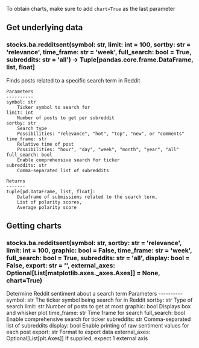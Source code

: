 To obtain charts, make sure to add `chart=True` as the last parameter

## Get underlying data 
### stocks.ba.redditsent(symbol: str, limit: int = 100, sortby: str = 'relevance', time_frame: str = 'week', full_search: bool = True, subreddits: str = 'all') -> Tuple[pandas.core.frame.DataFrame, list, float]

Finds posts related to a specific search term in Reddit

    Parameters
    ----------
    symbol: str
        Ticker symbol to search for
    limit: int
        Number of posts to get per subreddit
    sortby: str
        Search type
        Possibilities: "relevance", "hot", "top", "new", or "comments"
    time_frame: str
        Relative time of post
        Possibilities: "hour", "day", "week", "month", "year", "all"
    full_search: bool
        Enable comprehensive search for ticker
    subreddits: str
        Comma-separated list of subreddits

    Returns
    -------
    tuple[pd.DataFrame, list, float]:
        Dataframe of submissions related to the search term,
        List of polarity scores,
        Average polarity score

## Getting charts 
### stocks.ba.redditsent(symbol: str, sortby: str = 'relevance', limit: int = 100, graphic: bool = False, time_frame: str = 'week', full_search: bool = True, subreddits: str = 'all', display: bool = False, export: str = '', external_axes: Optional[List[matplotlib.axes._axes.Axes]] = None, chart=True)

Determine Reddit sentiment about a search term
    Parameters
    ----------
    symbol: str
        The ticker symbol being search for in Reddit
    sortby: str
        Type of search
    limit: str
        Number of posts to get at most
    graphic: bool
        Displays box and whisker plot
    time_frame: str
        Time frame for search
    full_search: bool
        Enable comprehensive search for ticker
    subreddits: str
        Comma-separated list of subreddits
    display: bool
        Enable printing of raw sentiment values for each post
    export: str
        Format to export data
    external_axes: Optional[List[plt.Axes]]
        If supplied, expect 1 external axis
